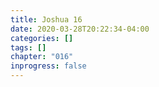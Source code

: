 ```yaml
---
title: Joshua 16
date: 2020-03-28T20:22:34-04:00
categories: []
tags: []
chapter: "016"
inprogress: false
---
```



